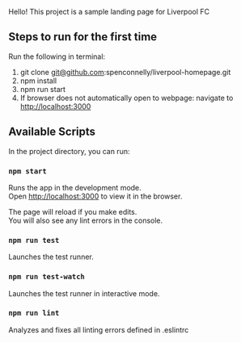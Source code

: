 Hello! This project is a sample landing page for Liverpool FC

## Steps to run for the first time

Run the following in terminal:
1. git clone git@github.com:spenconnelly/liverpool-homepage.git
2. npm install
3. npm run start
4. If browser does not automatically open to webpage: navigate to [http://localhost:3000](http://localhost:3000)

## Available Scripts

In the project directory, you can run:

### `npm start`

Runs the app in the development mode.<br />
Open [http://localhost:3000](http://localhost:3000) to view it in the browser.

The page will reload if you make edits.<br />
You will also see any lint errors in the console.

### `npm run test`

Launches the test runner.<br />

### `npm run test-watch`

Launches the test runner in interactive mode.<br />

### `npm run lint`

Analyzes and fixes all linting errors defined in .eslintrc
